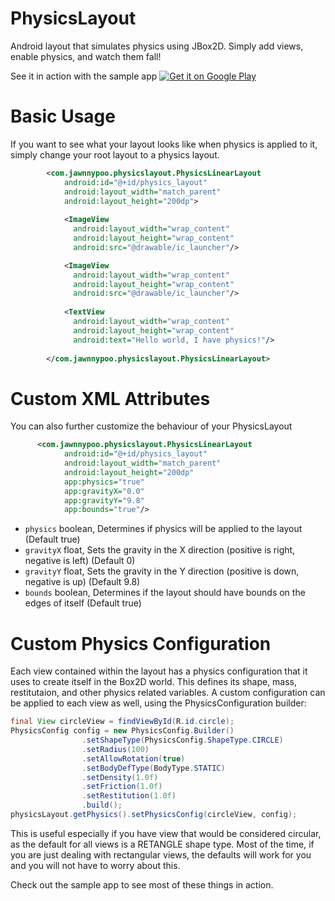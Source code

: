 # PhysicsLayout
Android layout that simulates physics using JBox2D. Simply add views, enable physics, and watch them fall!

See it in action with the sample app
<a href="https://play.google.com/store/apps/details?id=com.jawnnypoo.physicslayout.sample">
  <img alt="Get it on Google Play"
       src="https://developer.android.com/images/brand/en_generic_rgb_wo_60.png" />
</a>

# Basic Usage
If you want to see what your layout looks like when physics is applied to it, simply change your root layout to a physics layout. 
```xml
        <com.jawnnypoo.physicslayout.PhysicsLinearLayout
            android:id="@+id/physics_layout"
            android:layout_width="match_parent"
            android:layout_height="200dp">
            
            <ImageView
              android:layout_width="wrap_content"
              android:layout_height="wrap_content"
              android:src="@drawable/ic_launcher"/>

            <ImageView
              android:layout_width="wrap_content"
              android:layout_height="wrap_content"
              android:src="@drawable/ic_launcher"/>
              
            <TextView
              android:layout_width="wrap_content"
              android:layout_height="wrap_content"
              android:text="Hello world, I have physics!"/>
            
        </com.jawnnypoo.physicslayout.PhysicsLinearLayout>
```     
# Custom XML Attributes
You can also further customize the behaviour of your PhysicsLayout
    
```xml  
      <com.jawnnypoo.physicslayout.PhysicsLinearLayout
            android:id="@+id/physics_layout"
            android:layout_width="match_parent"
            android:layout_height="200dp"
            app:physics="true"
            app:gravityX="0.0"
            app:gravityY="9.8"
            app:bounds="true"/>
```            

 * `physics` boolean, Determines if physics will be applied to the layout (Default true)
 * `gravityX` float, Sets the gravity in the X direction (positive is right, negative is left) (Default 0)
 * `gravityY` float, Sets the gravity in the Y direction (positive is down, negative is up) (Default 9.8)
 * `bounds` boolean, Determines if the layout should have bounds on the edges of itself (Default true)

# Custom Physics Configuration
Each view contained within the layout has a physics configuration that it uses to create itself in the Box2D world. This defines its shape, mass, restitutaion, and other physics related variables. A custom configuration can be applied to each view as well, using the PhysicsConfiguration builder:

```java
final View circleView = findViewById(R.id.circle);
PhysicsConfig config = new PhysicsConfig.Builder()
                .setShapeType(PhysicsConfig.ShapeType.CIRCLE)
                .setRadius(100)
                .setAllowRotation(true)
                .setBodyDefType(BodyType.STATIC)
                .setDensity(1.0f)
                .setFriction(1.0f)
                .setRestitution(1.0f)
                .build();
physicsLayout.getPhysics().setPhysicsConfig(circleView, config);
```

This is useful especially if you have view that would be considered circular, as the default for all views is a RETANGLE shape type. Most of the time, if you are just dealing with rectangular views, the defaults will work for you and you will not have to worry about this. 

Check out the sample app to see most of these things in action.
